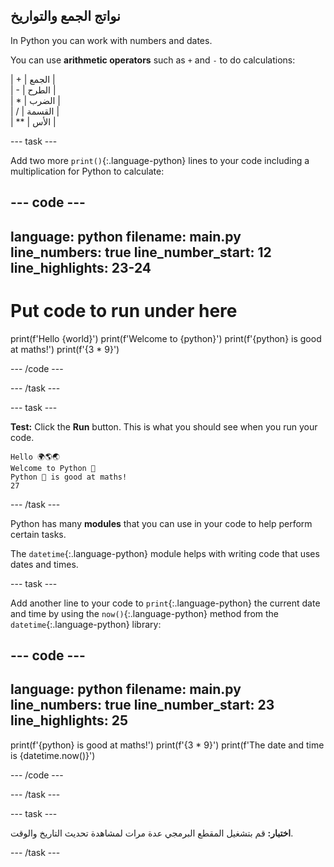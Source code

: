 ## نواتج الجمع والتواريخ

In Python you can work with numbers and dates.

You can use **arithmetic operators** such as `+` and `-`  to do calculations:

| + | الجمع |   
| - | الطرح |   
| * | الضرب |   
| / | القسمة |   
| ** | الأس |


--- task ---

Add two more `print()`{:.language-python} lines to your code including a multiplication for Python to calculate:

--- code ---
---
language: python filename: main.py line_numbers: true line_number_start: 12
line_highlights: 23-24
---
# Put code to run under here
print(f'Hello {world}') print(f'Welcome to {python}') print(f'{python} is good at maths!') print(f'{3 * 9}')

--- /code ---

--- /task ---

--- task ---

**Test:** Click the **Run** button. This is what you should see when you run your code.

```
Hello 🌍🌎🌏
Welcome to Python 🐍
Python 🐍 is good at maths!
27
```

--- /task ---

Python has many **modules** that you can use in your code to help perform certain tasks.

The `datetime`{:.language-python} module helps with writing code that uses dates and times.

--- task ---

Add another line to your code to `print`{:.language-python} the current date and time by using the `now()`{:.language-python} method from the `datetime`{:.language-python} library:

--- code ---
---
language: python filename: main.py line_numbers: true line_number_start: 23
line_highlights: 25
---

print(f'{python} is good at maths!') print(f'{3 * 9}') print(f'The date and time is {datetime.now()}')

--- /code ---

--- /task ---

--- task ---

**اختبار:** قم بتشغيل المقطع البرمجي عدة مرات لمشاهدة تحديث التاريخ والوقت.

--- /task ---


